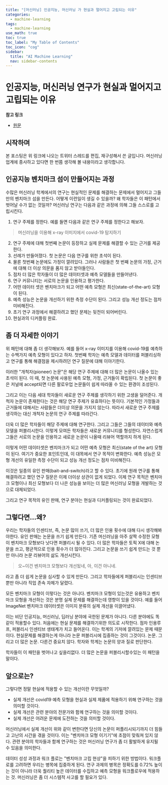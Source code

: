 ```yaml
---
title: "[머신러닝] 인공지능, 머신러닝 가 현실과 멀어지고 고립되는 이유" 
categories:
  - machine-learning
tags:
  - machine-learning
use_math: true
toc: true
toc_label: "My Table of Contents"
toc_icon: "cog"
sidebar:
  title: "AI Machine Learning"
  nav: sidebar-contents
---
```



# 인공지능, 머신러닝 연구가 현실과 멀어지고 고립되는 이유

**참고 링크**

* [원문](https://twitter.com/ChristophMolnar/status/1485549716268109824?ref_src=twsrc%5Etfw%7Ctwcamp%5Etweetembed%7Ctwterm%5E1485549716268109824%7Ctwgr%5E1279ea04a0b657111fd496b5b7e623e4b69df9f8%7Ctwcon%5Es1_&ref_url=https%3A%2F%2Fblog.naver.com%2FPostView.naver%3FblogId%3DdrrrdarkmoonlogNo%3D222630712390from%3DpostViewredirect%3DLogwidgetTypeCall%3DtruetopReferer%3Dhttps3A2F2Fblog.naver.com2FPostSearchList.naver3FSearchText3Dtwitter26blogId3Ddrrrdarkmoon26x3D026y3D0directAccess%3Dfalse)

## 시작하며 

본 포스팅은 위 링크에 나오는 트위터 스레드를 편집, 재구성해서 쓴 글입니다. 
머신러닝 업계에 종사하고 있다면 한 번쯤 생각해 볼 내용이라고 생각합니다. 

## 인공지능 벤치마크 섬이 만들어지는 과정

수많은 머신러닝 학계에서의 연구는 현실적인 문제를 해결하는 문제에서 멀어지고 그들만의 벤치마크 섬을 만든다. 
어떻게 이런일이 생길 수 있을까? 
왜 학자들은 이 패턴에서 벗어날 수가 없는 것일까? 
머신러닝 연구는 다음과 같은 과정에 의해 그들 스스로를 고립시킨다.

1. 연구 주제를 정한다. 예를 들면 다음과 같은 연구 주제를 정한다고 해보자.  

> 머신러닝을 이용해 x-ray  이미지에서 covid-19 탐지하기

2. 연구 주제에 대해 첫번째 논문이 등장하고 실제 문제를 해결할 수 있는 근거를 제공한다.  
3. 선례가 만들어졌다. 첫 논문은 다음 연구를 위한 초석이 된다.  
4. 물론 첫번째 논문에도 가정이 깔려있다. 그러나 사람들은 첫 번째 논문의 가정, 근거에 대해 더 이상 의문을 품지 않고 받아들인다.  
5. 점차 더 많은 학자들이 더 많은 데이터셋과 예측 모델들을 만들어낸다.
6. 연구 커뮤니티는 서로의 논문을 인용하고 평가한다.  
7. 어떤 데이터 셋은 벤치마크가 되고 어떤 예측 모형은 최신(state-of-the-art) 모형이 된다.  
8. 예측 성능은 논문을 개선하기 위한 측정 수단이 된다. 그리고 성능 개선 정도는 점차 미비해진다.  
9. 초기 연구 과정에서 해결하려고 했던 문제는 뒷전이 되어버린다.  
10. 현실과의 디커플링 완료.  

## 좀 더 자세한 이야기

위 패턴에 대해 좀 더 생각해보자. 
예를 들어 x-ray 이미지를 이용해 covid-19를 예측하는 수백가지 예측 모형이 있다고 하자. 
첫번째 학자는 예측 모델과 데이터를 퍼블리싱하고 연구를 통해 해결점을 제시하려던 연구 질문에 대해 이야기한다.  

이러한 "개척자(pioneer) 논문"은 해당 연구 주제에 대해 더 많은 논문이 나올수 있는 초석이 된다. 
이 때, 첫 논문에 사용된 예측 모형, 가정, 근거들이 확립된다. 
첫 논문이 좋은 저널에 accept되면 다른 팔로우업 논문들이 쉽게 따라올 수 있는 환경이 조성된다.  

그리고 이는 다음 세대 학자들이 새로운 연구 주제를 생각하기 위한 고생을 덜어준다. 
개척자 논문이 존재한다는 것은 해당 연구 주제가 유효하다는 뜻이다. 
기본적인 가정들과 근거들에 대해서는 사람들은 더이상 의문을 가지지 않는다. 
따라서 새로운 연구 주제를 생각하는 대신 개척자 논문의 연구 주제를 따라간다.  

더욱 더 많은 학자들이 해당 주제에 대해 연구한다. 
그리고 그들은 그들의 데이터와 예측 모델을 퍼블리시한다. 
이렇게 모여든 학자들은 새로운 커뮤니티를 형성한다. 
자연스럽게 그들은 서로의 논문을 인용하고 새로운 논문이 나올때 리뷰어 역할까지 하게 된다.  

이렇게 어떤 데이터셋은 벤치마크가 되고 어떤 예측 모형은 최신(state of the art) 모형이 된다. 
여기가 중요한 포인트인데, 이 대목에서 연구 목적이 변화한다. 
예측 성능은 모형 개선의 유일한 측정 수단이 되고 성능 개선 정도는 점차 미비해진다.  

이것은 일종의 유인 판매(bait-and-switch)라고 할 수 있다. 
초기에 원래 연구를 통해 해결하려고 했던 연구 질문은 이제 더이상 상관이 없게 되었다. 
이제 연구 목적은 벤치마크 모형이나 최신 모형보다 더 나은 성능을 보이는 더 많은 머신러닝 모형을 개발하는 것으로 대체되었다. 

그리고 연구 목적의 유인 판매, 연구 분야는 현실과 디커플링되는 것이 완료되었다.  

## 그렇다면...왜?  

우리는 학자들의 인센티브, 즉, 논문 많이 쓰기, 더 많은 인용 횟수에 대해 다시 생각해봐야한다. 
유인 판매는 논문을 쓰기 쉽게 만든다. 
기존 머신러닝을 아주 살짝 수정한 모형이 벤치마크 모형보다 낫다면 퍼블리시 될 수 있다. 
더 많은 학자들은 토픽 X에 대해 논문을 쓰고, 평균적으로 인용 횟수가 더 많아진다. 
그리고 논문을 쓰기 쉽게 만드는 것 뿐만 아니라 논문 리뷰어의 삶도 개선시킨다.  

> 오~이건 벤치마크 모형보다 개선됬네, 아, 이건 아니네.   

라고 좀 더 쉽게 논문을 심사할 수 있게 만든다. 
그리고 학자들에게 퍼블리시는 인센티브 뿐만 아니라 직업 존속 자체가 달렸다. 
 
모든 벤치마크 모형이 이렇다는 것은 아니다. 
벤치마크 모형이 있는것은 유용하고 벤치마크 모형을 개선하는 것은 분명 실제 문제를 해결하는데 영향이 있을 것이다. 
예를 들어 ImageNet 벤치마크 데이터셋은 이미지 분류의 실제 개선을 이끌어냈다. 

이는 비단 인공지능, 머신러닝, 딥러닝 분야에 국한된 문제가 아니다.
다른 분야에도 똑같이 적용할수 있다. 
처음에는 현실 문제를 해결하기위한 의도로 시작한다. 
점차 인용루프, 퍼블리시 인센티브 생태계가 치고 들어온다. 
이는 학계의 기저에 깔려있는 문제 때문이다. 현실문제를 해결하는게 아니라 논문 퍼블리시에 집중하는 것이 그것이다. 
논문. 그리고 더 많은 논문. 다른건 중요치 않다. 학자와 학계는 논문의 양과 질로 판단한다.  

학자들이 이 패턴을 벗어나고 싶을리없다. 더 많은 논문을 퍼블리시할수있는 이 패턴을 말이다.  


## 앞으로는?

그렇다면 정말 현실에 적용할 수 있는 개선이란 무엇일까?  

* 실제 개선은 covid19 예측 모형을 현실과 실제 제품에 적용하기 위해 연구하는 것을 의미할 것이다.  
* 실제 개선은 관련 분야의 전문가와 함께 연구하는 것을 의미할 것이다.  
* 실제 개선은 어려운 문제에 도전하는 것을 의미할 것이다.   

머신러닝에서 실제 개선이 위와 같이 변한다면 당신의 논문이 퍼플리시되기까지 더 힘들고 고난의 시간을 겪을 것이다. 
이는 "벤치마크 모형 이기기"에 초점이 맞춰져 있지 않다. 
관련 분야의 학자들과 함께 연구하는 것은 머신러닝 연구가 좀 더 활발하게 유지될 수 있음을 의미한다.  

데이터 성성 과정과 워크 플로는 "벤치마크 고립 현상"을 피하기 위한 방법이다. 
워크플로를 고려하면 우리는 병목에 집중하게 된다. 
연구 과제의 병목은 정확도를 0.72% 높이는 것이 아니라 더욱 퀄리티 높은 데이터를 수집하고 예측 모형을 워크플로우에 적용하는 것. 
머신러닝은 좀 더 시스템적 사고를 할 필요가 있다. 


